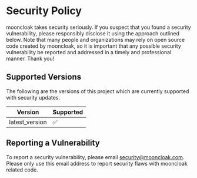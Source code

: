 # Security Policy

mooncloak takes security seriously. If you suspect that you found a security vulnerability, please responsibly disclose
it using the approach outlined below. Note that many people and organizations may rely on open source code created by
mooncloak, so it is important that any possible security vulnerability be reported and addressed in a timely and
professional manner. Thank you!

## Supported Versions

The following are the versions of this project which are currently supported with security updates.

| Version        | Supported          |
|----------------|--------------------|
| latest_version | :white_check_mark: |

## Reporting a Vulnerability

To report a security vulnerability, please email security@mooncloak.com. Please only use this email address to report
security flaws with mooncloak related code.
